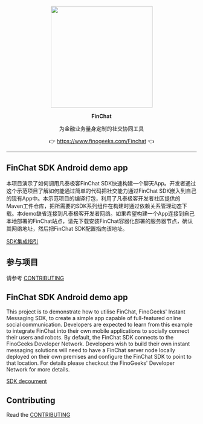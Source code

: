 <p align="center">
    <a href="https://www.finclip.com?from=github">
    <img width="269" src="https://www.finogeeks.com/static/media/logo-footer.3a03d2c3.png">
    </a>
</p>

<p align="center"> 
    <strong>FinChat </strong></br>
<p>
<p align="center"> 
        为金融业务量身定制的社交协同工具
<p>

<p align="center"> 
	👉 <a href="https://www.finogeeks.com/Finchat?from=github">https://www.finogeeks.com/Finchat</a> 👈
</p>

-----

## FinChat SDK Android demo app

本项目演示了如何调用凡泰极客FinChat SDK快速构建一个聊天App。开发者通过这个示范项目了解如何能通过简单的代码把社交能力通过FinChat SDK嵌入到自己的现有App中。本示范项目的编译打包，利用了凡泰极客开发者社区提供的Maven工件仓库，把所需要的SDK系列组件在构建时通过依赖关系管理动态下载。本demo缺省连接到凡泰极客开发者网络。如果希望构建一个App连接到自己本地部署的FinChat站点，请先下载安装FinChat容器化部署的服务器节点，确认其网络地址，然后把FinChat SDK配置指向该地址。

[SDK集成指引](https://docs.finogeeks.club/docs/mobile/#/)

## 参与项目

请参考 [CONTRIBUTING](./CONTRIBUTING.md)

## FinChat SDK Android demo app

This project is to demonstrate how to utilise FinChat, FinoGeeks' Instant Messaging SDK, to create a simple app capable of full-featured online social communication. Developers are expected to learn from this example to integrate FinChat into their own mobile applications to socially connect their users and robots. By default, the FinChat SDK connects to the FinoGeeks Developer Network. Developers wish to build their own instant messaging solutions will need to have a FinChat server node locally deployed on their own premises and configure the FinChat SDK to point to that location. For details please checkout the FinoGeeks' Developer Network for more details.

[SDK decoument](https://docs.finogeeks.club/docs/mobile/#/)

## Contributing

Read the [CONTRIBUTING](./CONTRIBUTING.md)

